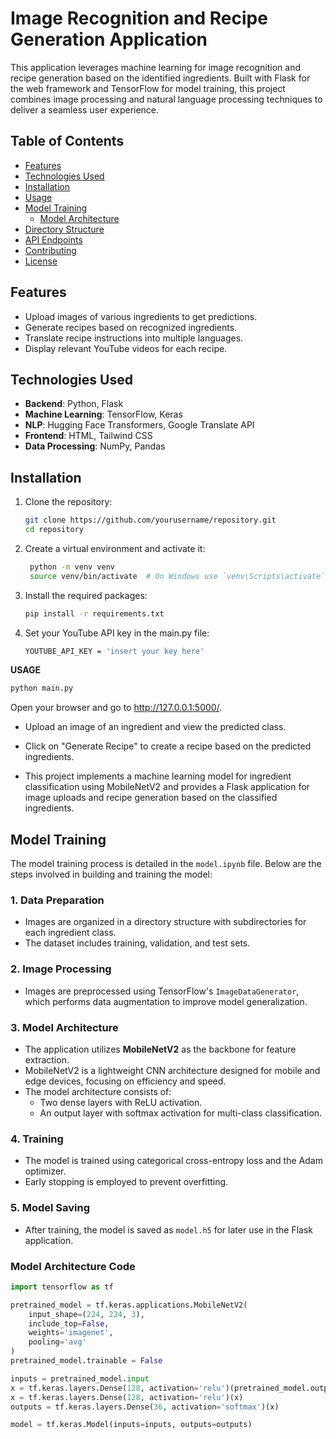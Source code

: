 # Image Recognition and Recipe Generation Application

This application leverages machine learning for image recognition and recipe generation based on the identified ingredients. Built with Flask for the web framework and TensorFlow for model training, this project combines image processing and natural language processing techniques to deliver a seamless user experience.

## Table of Contents

- [Features](#features)
- [Technologies Used](#technologies-used)
- [Installation](#installation)
- [Usage](#usage)
- [Model Training](#model-training)
  - [Model Architecture](#model-architecture)
- [Directory Structure](#directory-structure)
- [API Endpoints](#api-endpoints)
- [Contributing](#contributing)
- [License](#license)

## Features

- Upload images of various ingredients to get predictions.
- Generate recipes based on recognized ingredients.
- Translate recipe instructions into multiple languages.
- Display relevant YouTube videos for each recipe.

## Technologies Used

- **Backend**: Python, Flask
- **Machine Learning**: TensorFlow, Keras
- **NLP**: Hugging Face Transformers, Google Translate API
- **Frontend**: HTML, Tailwind CSS
- **Data Processing**: NumPy, Pandas

## Installation

1. Clone the repository:

   ```bash
   git clone https://github.com/yourusername/repository.git
   cd repository
2. Create a virtual environment and activate it:
   ```bash
    python -m venv venv
    source venv/bin/activate  # On Windows use `venv\Scripts\activate`
3. Install the required packages:
   ```bash
   pip install -r requirements.txt

5. Set your YouTube API key in the main.py file:
   ```bash
   YOUTUBE_API_KEY = 'insert your key here'


**USAGE**
```bash
python main.py
```
Open your browser and go to http://127.0.0.1:5000/.

- Upload an image of an ingredient and view the predicted class.

- Click on "Generate Recipe" to create a recipe based on the predicted ingredients.

- This project implements a machine learning model for ingredient classification using MobileNetV2 and provides a Flask application for image uploads and recipe generation based on the classified ingredients.

## Model Training

The model training process is detailed in the `model.ipynb` file. Below are the steps involved in building and training the model:

### 1. Data Preparation
- Images are organized in a directory structure with subdirectories for each ingredient class.
- The dataset includes training, validation, and test sets.

### 2. Image Processing
- Images are preprocessed using TensorFlow's `ImageDataGenerator`, which performs data augmentation to improve model generalization.

### 3. Model Architecture
- The application utilizes **MobileNetV2** as the backbone for feature extraction.
- MobileNetV2 is a lightweight CNN architecture designed for mobile and edge devices, focusing on efficiency and speed.
- The model architecture consists of:
  - Two dense layers with ReLU activation.
  - An output layer with softmax activation for multi-class classification.

### 4. Training
- The model is trained using categorical cross-entropy loss and the Adam optimizer.
- Early stopping is employed to prevent overfitting.

### 5. Model Saving
- After training, the model is saved as `model.h5` for later use in the Flask application.

### Model Architecture Code
```python
import tensorflow as tf

pretrained_model = tf.keras.applications.MobileNetV2(
    input_shape=(224, 224, 3),
    include_top=False,
    weights='imagenet',
    pooling='avg'
)
pretrained_model.trainable = False

inputs = pretrained_model.input
x = tf.keras.layers.Dense(128, activation='relu')(pretrained_model.output)
x = tf.keras.layers.Dense(128, activation='relu')(x)
outputs = tf.keras.layers.Dense(36, activation='softmax')(x)

model = tf.keras.Model(inputs=inputs, outputs=outputs)
